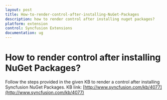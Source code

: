 ```yaml
---
layout: post
title: How-to-render-control-after-installing-NuGet-Packages
description: how to render control after installing nuget packages?
platform: extension
control: Syncfusion Extensions
documentation: ug
---
```


# How to render control after installing NuGet Packages?

Follow the steps provided in the given KB to render a control after installing Syncfusion NuGet Packages. KB link: [http://www.syncfusion.com/kb/4077](http://www.syncfusion.com/kb/4077)

